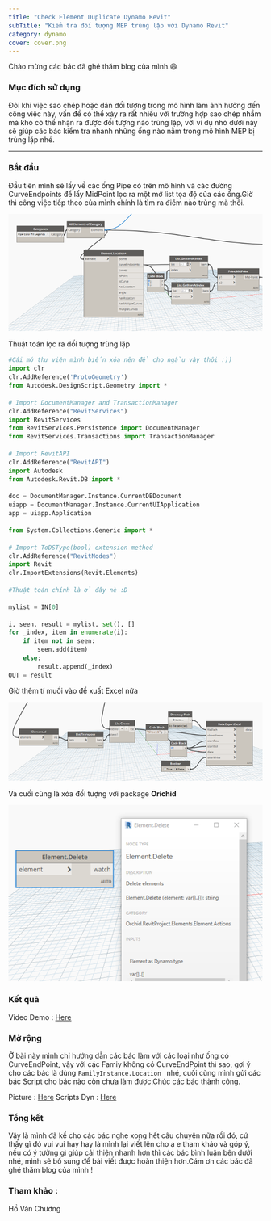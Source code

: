 ```yaml
---
title: "Check Element Duplicate Dynamo Revit"
subTitle: "Kiểm tra đối tượng MEP trùng lặp với Dynamo Revit"
category: dynamo
cover: cover.png
---
```


Chào mừng các bác đã ghé thăm blog của mình.😄

### Mục đích sử dụng

Đôi khi việc sao chép hoặc dán đối tượng trong mô hình làm ảnh hưởng đến công việc này, vấn đề có thể xảy ra rất nhiều với trường hợp sao chép nhầm mà khó có thể nhận ra được đối tượng nào trùng lặp, với ví dụ nhỏ dưới này sẽ giúp các bác kiểm tra nhanh những ống nào nằm trong mô hình MEP bị trùng lặp nhé.
 

---
### Bắt đầu
Đầu tiên mình sẽ lấy về các ống Pipe có trên mô hình và các đường CurveEndpoints để lấy MidPoint lọc ra một mớ list tọa độ của các ống.Giờ thì công việc tiếp theo của mình chính là tìm ra điểm nào trùng mà thôi.

![](pic/ElementDup001.png)

Thuật toán lọc ra đối tượng trùng lặp 

``` python
#Cái mớ thư viện mình biến xóa nên để cho ngầu vậy thôi :))
import clr
clr.AddReference('ProtoGeometry')
from Autodesk.DesignScript.Geometry import *

# Import DocumentManager and TransactionManager
clr.AddReference("RevitServices")
import RevitServices
from RevitServices.Persistence import DocumentManager
from RevitServices.Transactions import TransactionManager

# Import RevitAPI
clr.AddReference("RevitAPI")
import Autodesk
from Autodesk.Revit.DB import *

doc = DocumentManager.Instance.CurrentDBDocument
uiapp = DocumentManager.Instance.CurrentUIApplication
app = uiapp.Application

from System.Collections.Generic import *

# Import ToDSType(bool) extension method
clr.AddReference("RevitNodes")
import Revit
clr.ImportExtensions(Revit.Elements)

#Thuật toán chính là ở đây nè :D 

mylist = IN[0]

i, seen, result = mylist, set(), []
for _index, item in enumerate(i):
    if item not in seen:
        seen.add(item)
    else:
        result.append(_index)     
OUT = result
```

Giờ thêm tí muối vào để xuất Excel nữa 

![](pic/ExcelElementDup.png)

Và cuối cùng là xóa đối tượng với package **Orichid**

![](pic/ElementDeleteDup.png)


### Kết quả
Video Demo : <a href="https://www.youtube.com/watch?v=P8UCJhi3ONU" target="_blank">Here</a>  


### Mở rộng 

Ở bài này mình chỉ hướng dẫn các bác làm với các loại như ống có CurveEndPoint, vậy với các Famiy không có CurveEndPoint thì sao, gợi ý cho các bác là dùng `FamilyInstance.Location ` nhé, cuối cùng mình gửi các bác Script cho bác nào còn chưa làm được.Chúc các bác thành công.

Picture : <a href="https://github.com/chuong9x/DataBlog/blob/master/Check-Element-Duplicate-Dynamo-Revit/pic/ElementDuplicate.png?raw=true" target="_blank">Here</a> 
Scripts Dyn : <a href="data/Fix Element Pipe Duplicate.dyn" target="_blank">Here</a>  

### Tổng kết

Vậy là mình đã kể cho các bác nghe xong hết câu chuyện nữa rồi đó, cứ thấy gì đó vui vui hay hay là mình lại viết lên cho a e tham khảo và góp ý, nếu có ý tưởng gì giúp cải thiện nhanh hơn thì các bác bình luận bên dưới nhé, mình sẽ bổ sung để bài viết được hoàn thiện hơn.Cám ơn các bác đã ghé thăm blog của mình !

### Tham khảo :
Hồ Văn Chương